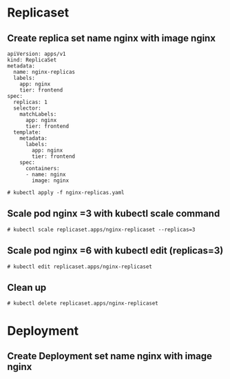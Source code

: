 # Replicaset
## Create replica set name nginx with image nginx 

```
apiVersion: apps/v1
kind: ReplicaSet
metadata:
  name: nginx-replicas
  labels:
    app: nginx
    tier: frontend
spec:
  replicas: 1
  selector:
    matchLabels:
      app: nginx
      tier: frontend
  template:
    metadata:
      labels:
        app: nginx
        tier: frontend
    spec:
      containers:
      - name: nginx
        image: nginx

# kubectl apply -f nginx-replicas.yaml

```
## Scale pod nginx =3 with kubectl scale command
```
# kubectl scale replicaset.apps/nginx-replicaset --replicas=3
```
## Scale pod nginx =6 with kubectl edit (replicas=3)
```
# kubectl edit replicaset.apps/nginx-replicaset
```
## Clean up
```
# kubectl delete replicaset.apps/nginx-replicaset
```
# Deployment
## Create Deployment set name nginx with image nginx
